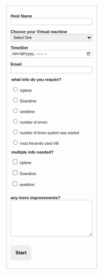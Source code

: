 <!DOCTYPE html>
<html lang="en">
<head>
<title>Syslog Management</title>

<!-- CSS -->
<style>
.myForm {
font-family: "Lucida Sans Unicode", "Lucida Grande", sans-serif;
font-size: 0.8em;
width: 20em;
padding: 1em;
border: 1px solid #ccc;
}

.myForm * {
box-sizing: border-box;
}

.myForm fieldset {
border: none;
padding: 0;
}

.myForm legend,
.myForm label {
padding: 0;
font-weight: bold;
}

.myForm label.choice {
font-size: 0.9em;
font-weight: normal;
}

.myForm input[type="text"],
.myForm input[type="tel"],
.myForm input[type="email"],
.myForm input[type="datetime-local"],
.myForm select,
.myForm textarea {
display: block;
width: 100%;
border: 1px solid #ccc;
font-family: "Lucida Sans Unicode", "Lucida Grande", sans-serif;
font-size: 0.9em;
padding: 0.3em;
}

.myForm textarea {
height: 100px;
}

.myForm button {
padding: 1em;
border-radius: 0.5em;
background: #eee;
border: none;
font-weight: bold;
margin-top: 1em;
}

.myForm button:hover {
background: #ccc;
cursor: pointer;
}
</style>

</head>
<body>

<form class="myForm" method="get" enctype="application/x-www-form-urlencoded" action="/html/codes/html_form_handler.cfm">

<p>
<label>Host Name
<input type="text" name="host_name" required>
</label> 
</p>

<p>
<label>Choose your Virtual machine
<select id="virtual_machine" name="virtual_machine">
<option value="" selected="selected">Select One</option>
<option value="ubuntu" >ubuntu</option>
<option value="CentOS" >CentOS</option>
<option value="RedHat_linux" >RedHat linux</option>
<option value="windows" >Microsoft Windows</option>
</select>
</label> 
</p>



<p>
<label>TimeSlot
<input type="datetime-local" name="timeslot">
</label>
</p>



<p>		
<label>Email 
<input type="email" name="email_address">
</label>
</p>

<fieldset>
<legend>what info do you require?</legend>
<p><label class="choice"> <input type="radio" name="vm" required value="time"> Uptime </label></p>
<p><label class="choice"> <input type="radio" name="vm" required value="time2"> Downtime </label></p>
<p><label class="choice"> <input type="radio" name="vm" required value="time3"> seektime </label></p>
<p><label class="choice"> <input type="radio" name="vm" required value="count1"> number of errors </label></p>
<p><label class="choice"> <input type="radio" name="vm" required value="count2"> number of times system was started </label></p>
<p><label class="choice"> <input type="radio" name="vm" required value="vmname"> most freuently used VM </label></p>
</fieldset>

<fieldset>
<legend>multiple info needed?</legend>
<p><label class="choice"> <input type="checkbox" name="info" value="time">  Uptime  </label></p>
<p><label class="choice"> <input type="checkbox" name="info" value="time2"> Downtime </label></p>
<p><label class="choice"> <input type="checkbox" name="info" value="time3"> seektime </label></p>
</fieldset>





<p>
<label>any more improvements?
<textarea name="comments" maxlength="500"></textarea>
</label>
</p>

<p><button>Start</button></p>

</form>

</body>
</html>
